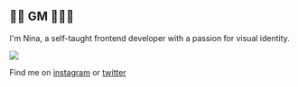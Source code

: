 ## 👋🏻 GM 👩🏻‍💻

I'm Nina, a self-taught frontend developer with a passion for visual identity.

<p align="left">
  <a href="https://skillicons.dev">
    <img src="https://skillicons.dev/icons?i=html,css,sass,md,js,react,nextjs,figma,vscode,git,github" />
  </a>
</p>

Find me on [instagram](https://instagram.com/nina.codes) or [twitter](https://twitter.com/ninaxweb3)
